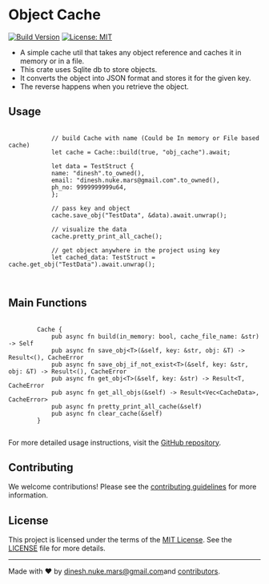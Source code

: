 <div><h1>Object Cache</h1>
<p> <a href="https://github.com/dineshnukemars/object-cache" target="_new"><img src="https://img.shields.io/badge/build-v0.2.1-green.svg" alt="Build Version"></a>
<a href="https://opensource.org/licenses/MIT" target="_new"><img src="https://img.shields.io/badge/License-MIT-yellow.svg" alt="License: MIT"></a> </p>
<ul>
    <li>A simple cache util that takes any object reference and caches it in memory or in a file.</li>
    <li>This crate uses Sqlite db to store objects.</li>
    <li>It converts the object into JSON format and stores it for the given key.</li>
    <li>The reverse happens when you retrieve the object.</li>
</ul>

<h2>Usage</h2>

<pre>
        <code>
            // build Cache with name (Could be In memory or File based cache)
            let cache = Cache::build(true, "obj_cache").await;

            let data = TestStruct {
            name: "dinesh".to_owned(),
            email: "dinesh.nuke.mars@gmail.com".to_owned(),
            ph_no: 9999999999u64,
            };

            // pass key and object
            cache.save_obj("TestData", &data).await.unwrap();

            // visualize the data
            cache.pretty_print_all_cache();

            // get object anywhere in the project using key
            let cached_data: TestStruct = cache.get_obj("TestData").await.unwrap();

        </code>
</pre>

<h2>Main Functions</h2>

<pre>
    <code>
        Cache {
            pub async fn build(in_memory: bool, cache_file_name: &str) -> Self 
            pub async fn save_obj&lt;T&gt(&self, key: &str, obj: &T) -&gt Result&lt;(), CacheError
            pub async fn save_obj_if_not_exist&lt;T&gt(&self, key: &str, obj: &T) -&gt Result&lt;(), CacheError
            pub async fn get_obj&lt;T&gt(&self, key: &str) -&gt Result&lt;T, CacheError
            pub async fn get_all_objs(&self) -&gt Result&lt;Vec&lt;CacheData&gt, CacheError&gt 
            pub async fn pretty_print_all_cache(&self) 
            pub async fn clear_cache(&self) 
        }
    </code>
</pre>

<p>For more detailed usage instructions, visit the <a href="https://github.com/dineshnukemars/object-cache" target="_new">GitHub repository</a>.</p>

<h2>Contributing</h2>

<p>
    We welcome contributions! Please see the <a href="https://github.com/yourusername/projectname/blob/main/CONTRIBUTING.md" target="_new"> contributing guidelines</a>
    for more information.
</p>

<h2>License</h2>

<p>This project is licensed under the terms of
    the <a href="https://opensource.org/licenses/MIT" target="_new">MIT License</a>. See
    the <a href="https://github.com/dineshnukemars/object-cache/blob/master/LICENSE" target="_new">LICENSE</a> file for more details.</p>
<hr>
<p>Made with &hearts; by <a href="mailto:dinesh.nuke.mars@gmail.com" target="_new">dinesh.nuke.mars@gmail.com</a>and <a
        href="https://github.com/dineshnukemars/object-cache/graphs/contributors" target="_new">contributors</a>.
</p>

</div>